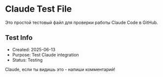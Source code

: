# Claude Test File

Это простой тестовый файл для проверки работы Claude Code в GitHub.

## Test Info
- Created: 2025-06-13
- Purpose: Test Claude integration  
- Status: Testing

Claude, если ты видишь это - напиши комментарий!